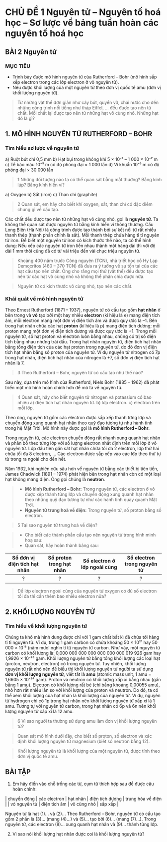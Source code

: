 # CHỦ ĐỀ 1 Nguyên tử – Nguyên tố hoá học – Sơ lược về bảng tuần hoàn các nguyên tố hoá học

## BÀI 2 Nguyên tử

### MỤC TIÊU
- Trình bày được mô hình nguyên tử của Rutherford – Bohr (mô hình sắp xếp electron trong các lớp electron ở vỏ nguyên tử).
- Nêu được khối lượng của một nguyên tử theo đơn vị quốc tế amu (đơn vị khối lượng nguyên tử).

> Từ những vật thể đơn giản như cây bút, quyển vở, chai nước cho đến những công trình nổi tiếng như tháp Eiffel, … đều được tạo nên từ chất. Mỗi chất lại được tạo nên từ những hạt vô cùng nhỏ. Những hạt đó là gì?

## 1. MÔ HÌNH NGUYÊN TỬ RUTHERFORD – BOHR

### Tìm hiểu sơ lược về nguyên tử

a) Ruột bút chì 0,5 mm
b) Hạt bụi trong không khí 5 × 10⁻⁷ – 1 000 × 10⁻⁷ m
c) Tế bào máu 10⁻⁵ m có độ phóng đại × 1 000 lần
d) Vi khuẩn 10⁻⁶ m có độ phóng đại × 30 000 lần

> 1 Những đối tượng nào ta có thể quan sát bằng mắt thường? Bằng kính lúp? Bằng kính hiển vi?

a) Oxygen
b) Sắt (iron)
c) Than chì (graphite)

> 2 Quan sát, em hãy cho biết khí oxygen, sắt, than chì có đặc điểm chung gì về cấu tạo.

Các chất đều được tạo nên từ những hạt vô cùng nhỏ, gọi là **nguyên tử**. Ta không thể quan sát được nguyên tử bằng kính hiển vi thông thường.
Cầu Long Biên (Hà Nội) là công trình được tạo thành bởi sự kết nối từ rất nhiều thanh thép (thành phần chính là sắt). Mỗi thanh thép chứa hàng tỉ tỉ nguyên tử iron. Để biết một nguyên tử iron có kích thước thế nào, ta có thể hình dung: Nếu xếp các nguyên tử iron liền nhau thành một hàng dài thì với độ dài 1 mm thôi cũng đã có từ vài triệu đến vài chục triệu nguyên tử.

> Khoảng 400 năm trước Công nguyên (TCN), nhà triết học cổ Hy Lạp Democritos (460 – 370 TCN) đã đưa ra ý tưởng về sự tồn tại của các hạt cấu tạo nên chất. Ông cho rằng mọi thứ (vật thể) đều được tạo nên từ các hạt vô cùng nhỏ và không thể phân chia được nữa.

> Nguyên tử có kích thước vô cùng nhỏ, tạo nên các chất.

### Khái quát về mô hình nguyên tử

Theo Ernest Rutherford (1871 – 1937), nguyên tử có cấu tạo gồm **hạt nhân** ở bên trong và **vỏ** tạo bởi một hay nhiều **electron** (kí hiệu là e) mang điện tích âm, mỗi electron mang một đơn vị điện tích âm và được quy ước là –1. Bên trong hạt nhân chứa các hạt **proton** (kí hiệu là p) mang điện tích dương; mỗi proton mang một đơn vị điện tích dương và được quy ước là +1. Trong mỗi nguyên tử, số hạt proton và electron luôn bằng nhau, chúng có trị số điện tích bằng nhau nhưng trái dấu. Trong hạt nhân nguyên tử, điện tích hạt nhân bằng tổng điện tích của các hạt proton trong nguyên tử, do đó đơn vị điện tích hạt nhân bằng số proton của nguyên tử. Ví dụ nguyên tử nitrogen có 7p trong hạt nhân, điện tích hạt nhân của nitrogen là +7, số đơn vị điện tích hạt nhân là 7.

> 3 Theo Rutherford – Bohr, nguyên tử có cấu tạo như thế nào?

Sau này, dựa trên mô hình của Rutherford, Niels Bohr (1885 – 1962) đã phát triển một mô hình hoàn chỉnh hơn để mô tả về nguyên tử.

> 4 Quan sát, hãy cho biết nguyên tử nitrogen và potassium có bao nhiêu
> a) điện tích hạt nhân nguyên tử.
> b) lớp electron.
> c) electron trên mỗi lớp.

Theo ông, nguyên tử gồm các electron được sắp xếp thành từng lớp và chuyển động xung quanh hạt nhân theo quỹ đạo tương tự như hành tinh trong hệ Mặt Trời. Mô hình này được gọi là **mô hình Rutherford – Bohr**.

Trong nguyên tử, các electron chuyển động rất nhanh xung quanh hạt nhân và phân bố theo từng lớp với số lượng electron nhất định trên mỗi lớp ở vỏ nguyên tử. Lớp đầu tiên gần sát hạt nhân chứa tối đa 2 electron, lớp thứ hai chứa tối đa 8 electron, … Các electron được sắp xếp vào các lớp theo thứ tự từ trong ra ngoài cho đến hết.

Năm 1932, khi nghiên cứu sâu hơn về nguyên tử bằng các thiết bị tiên tiến, James Chadwick (1891 – 1974) phát hiện bên trong hạt nhân còn có một loại hạt không mang điện. Ông gọi chúng là **neutron**.

> - **Mô hình Rutherford – Bohr:** Trong nguyên tử, các electron ở vỏ được xếp thành từng lớp và chuyển động xung quanh hạt nhân theo những quỹ đạo tương tự như các hành tinh quay quanh Mặt Trời.
> - **Nguyên tử trung hoà về điện:** Trong nguyên tử, số proton bằng số electron.

> 5 Tại sao nguyên tử trung hoà về điện?

> - Cho biết các thành phần cấu tạo nên nguyên tử trong hình minh hoạ sau:
> - Quan sát, hãy hoàn thành bảng sau:

| Số đơn vị điện tích hạt nhân | Số proton trong hạt nhân | Số electron ở lớp ngoài cùng | Số electron trong nguyên tử |
| :--------------------------: | :---------------------: | :-------------------------: | :-----------------------: |
| ?                            | ?                       | ?                           | ?                         |

> Để lớp electron ngoài cùng của nguyên tử oxygen có đủ số electron tối đa thì cần thêm bao nhiêu electron nữa?

## 2. KHỐI LƯỢNG NGUYÊN TỬ

### Tìm hiểu về khối lượng nguyên tử

Chúng ta khó mà hình dung được chỉ với 1 gam chất bất kì đã chứa tới hàng tỉ tỉ nguyên tử. Ví dụ, trong 1 gam carbon có chứa khoảng 50 × 10²¹ hay 50 000 × 10¹⁸ (năm mươi nghìn tỉ tỉ) nguyên tử carbon.
Như vậy, một nguyên tử carbon có khối lượng là:
0,000 000 000 000 000 000 000 019 926 gam hay 1,9926 × 10⁻²³ gam.
Khối lượng nguyên tử bằng tổng khối lượng các loại hạt (proton, neutron, electron) có trong nguyên tử. Tuy nhiên, khối lượng nguyên tử rất nhỏ nên để biểu thị khối lượng nguyên tử người ta sử dụng **đơn vị khối lượng nguyên tử**, viết tắt là **amu** (atomic mass unit, 1 amu = 1,6605 × 10⁻²⁴ gam).
Proton và neutron có khối lượng xấp xỉ bằng nhau (gần bằng 1 amu). Electron có khối lượng rất bé (chỉ bằng khoảng 0,00055 amu), nhỏ hơn rất nhiều lần so với khối lượng của proton và neutron. Do đó, ta có thể xem khối lượng của hạt nhân là khối lượng của nguyên tử. Ví dụ, nguyên tử hydrogen chỉ có 1p trong hạt nhân nên khối lượng nguyên tử xấp xỉ là 1 amu. Tương tự với nguyên tử carbon, trong hạt nhân có 6p và 6n nên khối lượng nguyên tử xấp xỉ là 12 amu.

> 6 Vì sao người ta thường sử dụng amu làm đơn vị khối lượng nguyên tử?

> Quan sát mô hình dưới đây, cho biết số proton, số electron và xác định khối lượng nguyên tử magnesium (biết số neutron bằng 12).

> Khối lượng nguyên tử là khối lượng của một nguyên tử, được tính theo đơn vị quốc tế amu.

## BÀI TẬP

1. Em hãy điền vào chỗ trống các từ, cụm từ thích hợp sau để được câu hoàn chỉnh:

| chuyển động | các electron | hạt nhân | điện tích dương | trung hòa về điện |
| vỏ nguyên tử | điện tích âm | vô cùng nhỏ | sắp xếp |

Nguyên tử là hạt (1)… và (2)… Theo Rutherford – Bohr, nguyên tử có cấu tạo gồm 2 phần là (3)… (mang (4)…) và (5)… tạo bởi (6)… (mang (7)…).
Trong nguyên tử, các electron (8)… xung quanh hạt nhân và (9)… thành từng lớp.

2. Vì sao nói khối lượng hạt nhân được coi là khối lượng nguyên tử?
